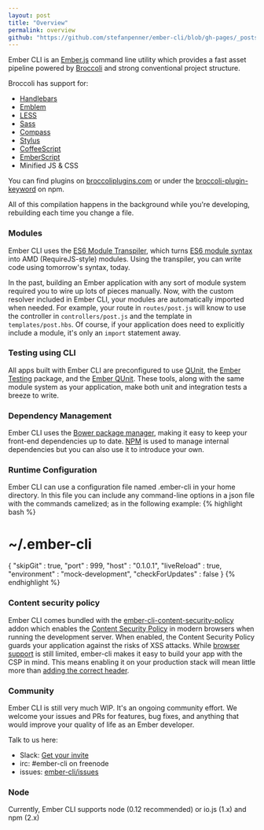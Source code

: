 ```yaml
---
layout: post
title: "Overview"
permalink: overview
github: "https://github.com/stefanpenner/ember-cli/blob/gh-pages/_posts/2014-04-05-overview.md"
---
```


Ember CLI is an [Ember.js](http://emberjs.com) command line utility which provides a fast asset pipeline powered by [Broccoli](https://github.com/joliss/broccoli) and strong conventional project structure.

Broccoli has support for:

* [Handlebars](http://handlebarsjs.com)
* [Emblem](http://emblemjs.com)
* [LESS](http://lesscss.org/)
* [Sass](http://sass-lang.com/)
* [Compass](http://compass-style.org/)
* [Stylus](http://learnboost.github.io/stylus/)
* [CoffeeScript](http://coffeescript.org/)
* [EmberScript](http://emberscript.com/)
* Minified JS & CSS

You can find plugins on [broccoliplugins.com](http://broccoliplugins.com/) or under the [broccoli-plugin-keyword](https://www.npmjs.com/browse/keyword/broccoli-plugin) on npm.

All of this compilation happens in the background while you're developing,
rebuilding each time you change a file.

### Modules

Ember CLI uses the [ES6 Module Transpiler](https://github.com/square/es6-module-transpiler),
which turns [ES6 module syntax](http://wiki.ecmascript.org/doku.php?id=harmony:modules#quick_examples)
into AMD (RequireJS-style) modules. Using the transpiler, you can write code
using tomorrow's syntax, today.

In the past, building an Ember application with any sort of module system
required you to wire up lots of pieces manually. Now, with the custom resolver included
in Ember CLI, your modules are automatically imported when needed. For example, your
route in `routes/post.js` will know to use the controller in `controllers/post.js`
and the template in `templates/post.hbs`. Of course, if your application does need
to explicitly include a module, it's only an `import` statement away.

### Testing using CLI

All apps built with Ember CLI are preconfigured to use [QUnit](http://qunitjs.com/),
the [Ember Testing](http://emberjs.com/guides/testing/integration/) package, and
the [Ember QUnit](https://github.com/rpflorence/ember-qunit). These tools,
along with the same module system as your application, make both unit and
integration tests a breeze to write.

### Dependency Management

Ember CLI uses the [Bower package manager](http://bower.io/), making it easy
to keep your front-end dependencies up to date. [NPM](http://npmjs.org)
is used to manage internal dependencies but you can also use it to introduce your own.

### Runtime Configuration
Ember CLI can use a configuration file named .ember-cli in your home directory.
In this file you can include any command-line options in a json file with
the commands camelized; as in the following example:
{% highlight bash %}
# ~/.ember-cli
{
  "skipGit" : true,
  "port" : 999,
  "host" : "0.1.0.1",
  "liveReload" : true,
  "environment" : "mock-development",
  "checkForUpdates" : false
}
{% endhighlight %}


### Content security policy

Ember CLI comes bundled with the [ember-cli-content-security-policy](https://github.com/rwjblue/ember-cli-content-security-policy)
addon which enables the [Content Security Policy](http://content-security-policy.com/) in modern browsers
when running the development server. When enabled, the Content Security Policy guards your application against the risks of XSS attacks.
While [browser support](http://caniuse.com/#feat=contentsecuritypolicy) is still limited, ember-cli makes it easy to build your app
with the CSP in mind. This means enabling it on your production stack will mean little more than [adding the correct header](#deploy-content-security-policy).

### Community

Ember CLI is still very much WIP. It's an ongoing community effort. We welcome your
issues and PRs for features, bug fixes, and anything that would improve your quality
of life as an Ember developer.

Talk to us here:

* Slack: [Get your invite](https://ember-community-slackin.herokuapp.com)
* irc: #ember-cli on freenode
* issues: [ember-cli/issues](https://github.com/stefanpenner/ember-cli/issues)

### Node

Currently, Ember CLI supports node (0.12 recommended) or io.js (1.x) and npm (2.x)
